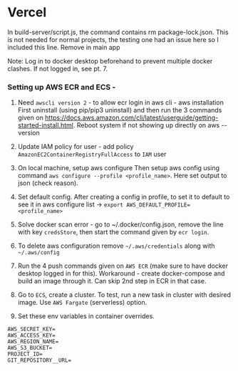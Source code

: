 # Vercel

In build-server/script.js, the command contains rm package-lock.json.
This is not needed for normal projects, the testing one had an issue here so I included this line.
Remove in main app

Note: Log in to docker desktop beforehand to prevent multiple docker clashes. If not logged in, see pt. 7.

### Setting up AWS ECR and ECS -

1. Need `awscli version 2` - to allow ecr login in aws cli -
   aws installation First uninstall (using pip/pip3 uninstall) and then run the 3 commands given on https://docs.aws.amazon.com/cli/latest/userguide/getting-started-install.html. Reboot system if not showing up directly on aws --version

2. Update IAM policy for user - add policy `AmazonEC2ContainerRegistryFullAccess` to `IAM` user

3. On local machine, setup aws configure Then setup aws config using command `aws configure --profile <profile_name>`. Here set output to json (check reason).

4. Set default config. After creating a config in profile, to set it to default to see it in aws configure list -> `export AWS_DEFAULT_PROFILE=<profile_name>`

5. Solve docker scan error - go to ~/.docker/config.json, remove the line with key `credsStore`, then start the command given by `ecr login`.

6. To delete aws configuration remove `~/.aws/credentials` along with `~/.aws/config`

7. Run the 4 push commands given on `AWS ECR` (make sure to have docker desktop logged in for this).
   Workaround - create docker-compose and build an image through it. Can skip 2nd step in ECR in that case.

8. Go to `ECS`, create a cluster. To test, run a new task in cluster with desired image. Use `AWS Fargate` (serverless) option.

9. Set these env variables in container overrides.

```
AWS_SECRET_KEY=
AWS_ACCESS_KEY=
AWS_REGION_NAME=
AWS_S3_BUCKET=
PROJECT_ID=
GIT_REPOSITORY__URL=
```
